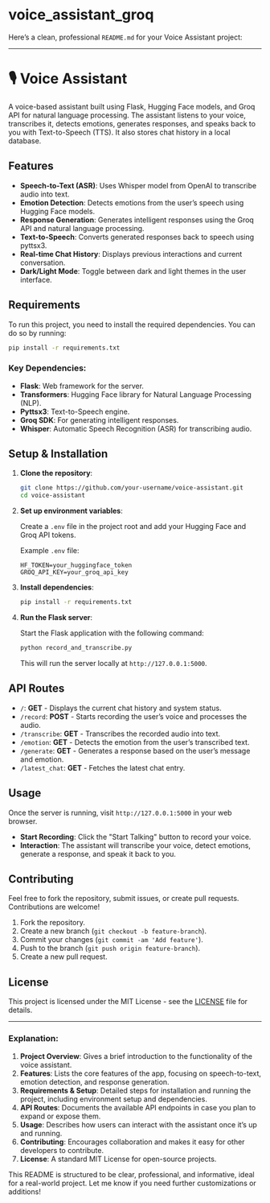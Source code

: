 # voice_assistant_groq

Here’s a clean, professional `README.md` for your Voice Assistant project:

---

# 🎙️ Voice Assistant

A voice-based assistant built using Flask, Hugging Face models, and Groq API for natural language processing. The assistant listens to your voice, transcribes it, detects emotions, generates responses, and speaks back to you with Text-to-Speech (TTS). It also stores chat history in a local database.

## Features

- **Speech-to-Text (ASR)**: Uses Whisper model from OpenAI to transcribe audio into text.
- **Emotion Detection**: Detects emotions from the user’s speech using Hugging Face models.
- **Response Generation**: Generates intelligent responses using the Groq API and natural language processing.
- **Text-to-Speech**: Converts generated responses back to speech using pyttsx3.
- **Real-time Chat History**: Displays previous interactions and current conversation.
- **Dark/Light Mode**: Toggle between dark and light themes in the user interface.

## Requirements

To run this project, you need to install the required dependencies. You can do so by running:

```bash
pip install -r requirements.txt
```

### Key Dependencies:
- **Flask**: Web framework for the server.
- **Transformers**: Hugging Face library for Natural Language Processing (NLP).
- **Pyttsx3**: Text-to-Speech engine.
- **Groq SDK**: For generating intelligent responses.
- **Whisper**: Automatic Speech Recognition (ASR) for transcribing audio.

## Setup & Installation

1. **Clone the repository**:

   ```bash
   git clone https://github.com/your-username/voice-assistant.git
   cd voice-assistant
   ```

2. **Set up environment variables**:

   Create a `.env` file in the project root and add your Hugging Face and Groq API tokens.

   Example `.env` file:

   ```
   HF_TOKEN=your_huggingface_token
   GROQ_API_KEY=your_groq_api_key
   ```

3. **Install dependencies**:

   ```bash
   pip install -r requirements.txt
   ```

4. **Run the Flask server**:

   Start the Flask application with the following command:

   ```bash
   python record_and_transcribe.py
   ```

   This will run the server locally at `http://127.0.0.1:5000`.

## API Routes

- `/`: **GET** - Displays the current chat history and system status.
- `/record`: **POST** - Starts recording the user’s voice and processes the audio.
- `/transcribe`: **GET** - Transcribes the recorded audio into text.
- `/emotion`: **GET** - Detects the emotion from the user’s transcribed text.
- `/generate`: **GET** - Generates a response based on the user’s message and emotion.
- `/latest_chat`: **GET** - Fetches the latest chat entry.

## Usage

Once the server is running, visit `http://127.0.0.1:5000` in your web browser.

- **Start Recording**: Click the "Start Talking" button to record your voice.
- **Interaction**: The assistant will transcribe your voice, detect emotions, generate a response, and speak it back to you.

## Contributing

Feel free to fork the repository, submit issues, or create pull requests. Contributions are welcome!

1. Fork the repository.
2. Create a new branch (`git checkout -b feature-branch`).
3. Commit your changes (`git commit -am 'Add feature'`).
4. Push to the branch (`git push origin feature-branch`).
5. Create a new pull request.

## License

This project is licensed under the MIT License - see the [LICENSE](LICENSE) file for details.

---

### Explanation:
1. **Project Overview**: Gives a brief introduction to the functionality of the voice assistant.
2. **Features**: Lists the core features of the app, focusing on speech-to-text, emotion detection, and response generation.
3. **Requirements & Setup**: Detailed steps for installation and running the project, including environment setup and dependencies.
4. **API Routes**: Documents the available API endpoints in case you plan to expand or expose them.
5. **Usage**: Describes how users can interact with the assistant once it’s up and running.
6. **Contributing**: Encourages collaboration and makes it easy for other developers to contribute.
7. **License**: A standard MIT License for open-source projects.

This README is structured to be clear, professional, and informative, ideal for a real-world project. Let me know if you need further customizations or additions!